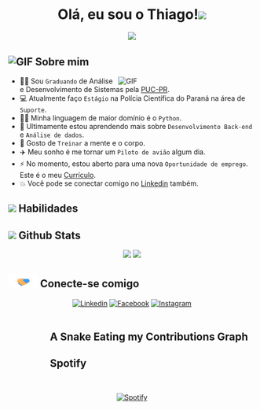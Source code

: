 
<!-- Titulo -->
<h1 align="center">Olá, eu sou o Thiago!<img src="https://media.giphy.com/media/hvRJCLFzcasrR4ia7z/giphy.gif" width="35"></h1> 

<p align="center">
  <a href="https://github.com/DenverCoder1/readme-typing-svg"><img src="https://readme-typing-svg.herokuapp.com/?font=Time+New+Roman&color=%23C8BE25&size=25&center=true&vCenter=true&width=600&height=100&lines=Backend+development+student+@thiago_jdss;Computer+Science+Student;Competitive+Programmer;2x+ACPC+Finalist;Expert+on+Codeforces;Division+1+on+Codechef+(5+Stars);4+Kyu+on+Atcoder;Always+learning+new+things"></a>
	

<!-- Sobre mim -->	
## <img alt="GIF" src="https://github.com/7oSkaaa/7oSkaaa/blob/main/Images/about_me.gif?raw=true" width = 50px><b> Sobre mim</b>  
<p><img align="right" alt="GIF" src="https://github.com/7oSkaaa/7oSkaaa/blob/main/Images/Right_Side.gif?raw=true" width = 280px ></p>


- :man_student: Sou `Graduando` de Análise e Desenvolvimento de Sistemas pela [PUC-PR](https://www.pucpr.br/).
- :computer: Atualmente faço `Estágio` na Polícia Científica do Paraná na área de `Suporte`.
- :man_technologist: Minha linguagem de maior domínio é o `Python`.
- :telescope: Ultimamente estou aprendendo mais sobre `Desenvolvimento Back-end` e `Análise de dados`.
- :muscle: Gosto de `Treinar` a mente e o corpo.
- :airplane: Meu sonho é me tornar um `Piloto de avião` algum dia. 
- :zap: No momento, estou aberto para uma nova `Oportunidade de emprego`. Este é o meu [Currículo](https://drive.google.com/file/d/134BpYSB0BQnvGncPxTQMulNObYRTWu7p/view?usp=sharing).
- :boom: Você pode se conectar comigo no [Linkedin](https://www.linkedin.com/in/thiagojdss/) também.
<!-- 	I am a competitive programmer at `Codeforces`, `Atcoder`, `Leetcode`, `Codechef`, `Google Contests`. -->
<!-- - :trophy: 2x `ACPC` Finalist. -->
	
<!-- Linguagens -->
## <img src="https://media2.giphy.com/media/QssGEmpkyEOhBCb7e1/giphy.gif?cid=ecf05e47a0n3gi1bfqntqmob8g9aid1oyj2wr3ds3mg700bl&rid=giphy.gif" width ="25"> <b>Habilidades</b>



<!-- Git Status -->
## <img src="https://media.giphy.com/media/iY8CRBdQXODJSCERIr/giphy.gif" width="35"> <b>Github Stats</b>
<div align="center">	
<img height="180em" src="https://github-readme-stats.vercel.app/api/top-langs/?username=thzzao&layout=compact&langs_count=7&theme=dracula"/>
<img height="180em" src="https://github-readme-stats.vercel.app/api?username=thzzao&show_icons=true&theme=dracula&include_all_commits=true&count_private=true"/>
</div>



<!-- Redes Sociais -->
## <img src="https://github.com/0xAbdulKhalid/0xAbdulKhalid/raw/main/assets/mdImages/handshake.gif" width ="60"> <b>Conecte-se comigo</b>
	
<div align="center">
  <a href="https://www.linkedin.com/in/thiagojdss/" target="blank"><img align="center"
      src="https://raw.githubusercontent.com/rahuldkjain/github-profile-readme-generator/master/src/images/icons/Social/linked-in-alt.svg"
      alt="Linkedin" height="35" width="45" /></a>
  <a href="https://www.facebook.com/thiagojdss" target="blank"><img align="center"
      src="https://raw.githubusercontent.com/rahuldkjain/github-profile-readme-generator/master/src/images/icons/Social/facebook.svg"
      alt="Facebook" height="35" width="45" /></a>
  <a href="https://www.instagram.com/thiago_jdss/" target="blank"><img align="center"
      src="https://raw.githubusercontent.com/rahuldkjain/github-profile-readme-generator/master/src/images/icons/Social/instagram.svg"
      alt="Instagram" height="35" width="45" /></a>
<!--   <a href = "mailto: thiago.souza1160gmail.com"><img align="center" 
      src="https://seeklogo.com/images/G/gmail-new-2020-logo-32DBE11BB4-seeklogo.com.png" alt="thiago.souza@gmail.com" height="28" width="38"/></a> -->
</div>
<br>


<!-- Cobrinha -->
## <img src=" " width ="80"> <b>A Snake Eating my Contributions Graph</b>


<!-- Spotify -->
## <img src=" " width ="80"> <b>Spotify</b>

&nbsp;<div align="center">[![Spotify](https://novatorem.vercel.app/api/spotify?background_color=0d1117&border_color=ffffff)](https://open.spotify.com/user/thiago.santos1160)</div>


<!--
**Thzzao/Thzzao** is a ✨ _special_ ✨ repository because its `README.md` (this file) appears on your GitHub profile.
